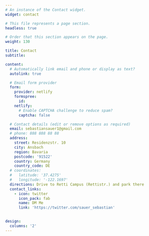 ```yaml
---
# An instance of the Contact widget.
widget: contact

# This file represents a page section.
headless: true

# Order that this section appears on the page.
weight: 130

title: Contact
subtitle:

content:
  # Automatically link email and phone or display as text?
  autolink: true

  # Email form provider
  form:
    provider: netlify
    formspree:
      id:
    netlify:
      # Enable CAPTCHA challenge to reduce spam?
      captcha: false

  # Contact details (edit or remove options as required)
  email: sebastiansauer1@gmail.com
  # phone: 888 888 88 88
  address:
    street: Residenzstr. 10
    city: Ansbach
    region: Bavaria
    postcode: '91522'
    country: Germany
    country_code: DE
  # coordinates:
  #   latitude: '37.4275'
  #   longitude: '-122.1697'
  directions: Drive to Retti Campus (Rettistr.) and park there
  contact_links:
    - icon: twitter
      icon_pack: fab
      name: DM Me
      link: 'https://twitter.com/sauer_sebastian'
 

design:
  columns: '2'
---
```


